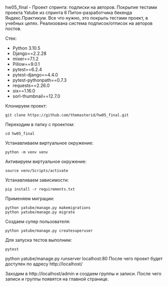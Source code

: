 hw05_final - Проект спринта: подписки на авторов.
Покрытие тестами проекта Yatube из спринта 6 Питон-разработчика бекенда Яндекс.Практикум. Все что нужно, это покрыть тестами проект, в учебных целях. Реализована система подписок/отписок на авторов постов.

Стек:

 - Python 3.10.5
 - Django==2.2.28
- mixer==7.1.2
- Pillow==9.0.1
- pytest==6.2.4
- pytest-django==4.4.0
- pytest-pythonpath==0.7.3
- requests==2.26.0
- six==1.16.0
- sorl-thumbnail==12.7.0

Клонируем проект:

```
git clone https://github.com/themasterid/hw05_final.git
```

Переходим в папку с проектом:

```
cd hw05_final
```

Устанавливаем виртуальное окружение:

```
python -m venv venv
```

Активируем виртуальное окружение:

```
source venv/Scripts/activate
```

Устанавливаем зависимости:

```
pip install -r requirements.txt
```

Применяем миграции:

```
python yatube/manage.py makemigrations
python yatube/manage.py migrate
```

Создаем супер пользователя:

```
python yatube/manage.py createsuperuser
```

Для запуска тестов выполним:

```
pytest
```

python yatube/manage.py runserver localhost:80
После чего проект будет доступен по адресу http://localhost/

Заходим в http://localhost/admin и создаем группы и записи. После чего записи и группы появятся на главной странице.
